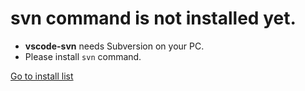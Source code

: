 # svn command is not installed yet.

- **vscode-svn** needs Subversion on your PC.
- Please install `svn` command.


[Go to install list](http://subversion.apache.org/packages.html)
